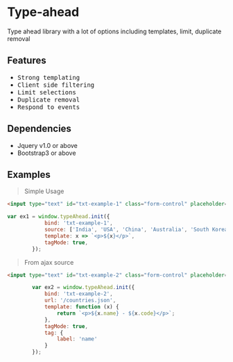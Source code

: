 # Type-ahead #
Type ahead library with a lot of options including templates, limit, duplicate removal
## Features ##

<ul>
            <li><kbd>Strong templating</kbd></li>
            <li><kbd>Client side filtering</kbd></li>
            <li><kbd>Limit selections</kbd></li>
            <li><kbd>Duplicate removal</kbd></li>
            <li><kbd>Respond to events</kbd></li>
</ul>

## Dependencies ##

- Jquery v1.0 or above
- Bootstrap3 or above

## Examples ##

> Simple Usage 
```html
<input type="text" id="txt-example-1" class="form-control" placeholder="type country name" />
```
```javascript
var ex1 = window.typeAhead.init({
            bind: 'txt-example-1',
            source: ['India', 'USA', 'China', 'Australia', 'South Korea', 'Japan', 'United kingdom'],
            template: x => `<p>${x}</p>`,
            tagMode: true,
        });
```
> From ajax source 
```html
<input type="text" id="txt-example-2" class="form-control" placeholder="type country name" />
```
```javascript
        var ex2 = window.typeAhead.init({
            bind: 'txt-example-2',
            url: '/countries.json',
            template: function (x) {
                return `<p>${x.name} - ${x.code}</p>`;
            },
            tagMode: true,
            tag: {
                label: 'name'
            }
        });
```

